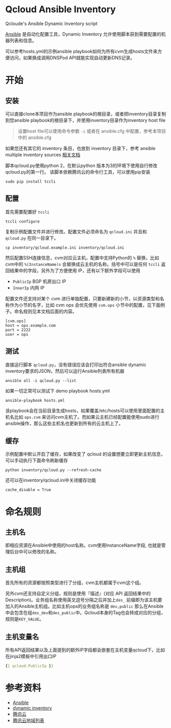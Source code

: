 # Qcloud Ansible Inventory

Qcloude's Ansible Dynamic Inventory script

[Ansible](https://docs.ansible.com/) 是自动化配置工具，Dynamic Inventory 允许使用脚本获到需要配置的机器列表和信息。

可以参考hosts.yml的示例ansible playbook如何为所有cvm生成hosts文件来方便访问，如果换成调用DNSPod API就能实现自动更新DNS记录。


# 开始

## 安装

可以直接clone本项目作为ansible playbook的根目录，或者把inventory目录复制到您ansible playbook的根目录下，并使用inventory目录作为inventory host file

> 设置host file可以使用命令参数 `-i` 或者在 ansible.cfg 中配置，参考本项目中的 ansible.cfg

如果您还有其它的 inventory 条目，也放到 inventory 目录下，参考 ansible multiple inventory sources [相关文档](http://docs.ansible.com/intro_dynamic_inventory.html#using-multiple-inventory-sources)

脚本qcloud.py使用python 2，在默认python 版本为3的环境下使用自行修改qcloud.py的第一行。
该脚本依赖腾讯云的命令行工具，可以使用pip安装
```
sudo pip install tccli
```
## 配置

首先需要配置好 `tccli`
```
tccli configure
```

复制示例配置文件并进行修改。配置文件必须命名为 `qcloud.ini` 并且和 `qcloud.py` 在同一目录下。
```
cp inventory/qcloud.example.ini inventory/qcloud.ini
```
然后配置SSH连接信息，cvm对应云主机，配置中支持Python的 `%` 替换，比如cvm中的 `%(InstanceName)s` 会替换成云主机的名称。括号中可以是任何 `tccli` 返回结果中的字段，另外为了方便使用 IP，还有以下额外字段可以使用
-	`PublicIp` BGP 机房出口 IP
-	`InnerIp` 内网 IP

配置文件还支持对某个 cvm 进行单独配置，只要新建新的小节，以资源类型和名称作为小节的名字，比如 cvm ops 会优先使用 `cvm.ops` 小节中的配置，见下面例子。命名规则见本文档后面的内容。
```
[cvm.ops]
host = ops.example.com
port = 2222
user = ops
```
## 测试
直接运行脚本 `qcloud.py`，没有错误应该会打印出符合ansible dynamic inventory要求的JSON，然后可以运行Ansible列表所有机器
```
ansible all -i qcloud.py --list
```
如果一切正常可以测试下 demo playbook hosts.yml
```
ansible-playbook hosts.yml
```
该playbook会在当前目录生成hosts，如果覆盖/etc/hosts可以使用里面配置的主机名比如 `ops.cvm` 来访问cvm主机了。而如果云主机已经配置能使用sudo进行ansible操作，那么这些主机名也更新到所有的云主机上了。

## 缓存
示例配置中默认开启了缓存，如果改变了 qcloud 的设置想要立即更新主机信息，可以手动执行下面命令刷新缓存
```
python inventory/qcloud.py --refresh-cache
```
还可以在inventory/qcloud.ini中关闭缓存功能

```
cache_disable = True
```

# 命名规则
## 主机名

即相应资源在Ansible中使用的host名称。cvm使用InstanceName字段, 也就是管理后台中可以修改的名称。
## 主机组

首先所有的资源都按照类型进行了分组，cvm主机都属于cvm这个组。

另外cvm还支持自定义分组，规则是使用『描述』(对应 API 返回结果中的Description)。业务组名称使用英文逗号分隔之后并加上`des_` 前缀即为该主机要加入的Ansible主机组。比如主机ops的业务组名称是 `dev,public` 那么在Ansible中会包含在组`des_dev`和`des_public`中。Qcloud本身的Tag也会转成对应的分组，规则是`KEY_VALUE`。

## 主机变量名
所有API返回结果以及上面提到的额外IP字段都会嵌套在主机变量qcloud下，比如在jinja2模板中引用出口IP
``` yaml
{{ qcloud.PublicIp }}
```

# 参考资料
- [Ansible](http://www.ansible.com)
- [dynamic inventory](http://docs.ansible.com/intro_dynamic_inventory.html)
- [腾讯云](https://cloud.tencent.com/)
- [腾讯云地域列表](https://cloud.tencent.com/document/api/213/15692#.E5.9C.B0.E5.9F.9F.E5.88.97.E8.A1.A8)
